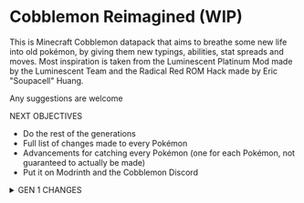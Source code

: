 <h1>Cobblemon Reimagined (WIP)</h1>

This is Minecraft Cobblemon datapack that aims to breathe some new life into old pokémon, by giving them new typings, abilities, stat spreads and moves. Most inspiration is taken from the Luminescent Platinum
Mod made by the Luminescent Team and the Radical Red ROM Hack made by Eric "Soupacell" Huang.

Any suggestions are welcome

NEXT OBJECTIVES
- Do the rest of the generations
- Full list of changes made to every Pokémon
- Advancements for catching every Pokémon (one for each Pokémon, not guaranteed to actually be made)
- Put it on Modrinth and the Cobblemon Discord

<details>
<summary>GEN 1 CHANGES</summary>

<details>
<summary>Bulbasaur</summary>
<pre>
Regular Abilities --> New Abilities
Overgrow              Overgrow
Hidden: Chlorophyll   Chlorophyll
                      Hidden: Grassy Surge
</pre>
</details>

<details>
<summary>Ivysaur</summary>
<pre>
Regular Abilities --> New Abilities
Overgrow              Overgrow
Hidden: Chlorophyll   Chlorophyll
                      Hidden: Grassy Surge
</pre>
</details>

<details>
<summary>Venusaur</summary>
<pre>
Regular Abilities --> New Abilities
Overgrow              Thick Fat
Hidden: Chlorophyll   Chlorophyll
                      Hidden: Grassy Surge
</pre>
</details>

<details>
<summary>G-Max Venusaur</summary>
<pre>
Regular Abilities --> New Abilities
Overgrow              Thick Fat
Hidden: Chlorophyll   Chlorophyll
                      Hidden: Grassy Surge
</pre>
</details>

<details>
<summary>Charmander</summary>
<pre>
Regular Abilities --> New Abilities
Blaze                 Blaze
Hidden: Solar Power   Solar Power
                      Hidden: Drought
</pre>
</details>

<details>
<summary>Charmeleon</summary>
<pre>
Regular Abilities --> New Abilities
Blaze                 Blaze
Hidden: Solar Power   Solar Power
                      Hidden: Drought
</pre>
</details>

<details>
<summary>Charizard</summary>
<pre>
Regular Abilities --> New Abilities
Blaze                 Blaze
Hidden: Solar Power   Solar Power
                      Hidden: Drought
</pre>
</details>

<details>
<summary>G-Max Charizard</summary>
<pre>
Regular Abilities --> New Abilities
Blaze                 Blaze
Hidden: Solar Power   Solar Power
                      Hidden: Drought
</pre>
</details>

<details>
<summary>Squirtle</summary>
<pre>
Regular Abilities --> New Abilities
Torrent               Torrent
Hidden: Rain Dish     Rain Dish
                      Hidden: Drizzle
</pre>
</details>

<details>
<summary>Wartorle</summary>
<pre>
Regular Abilities --> New Abilities
Torrent               Torrent
Hidden: Rain Dish     Rain Dish
                      Hidden: Drizzle
</pre>
</details>

<details>
<summary>Blastoise</summary>
<pre>
Regular Typing --> New Typing
Water              Water
                   Steel
</pre>
<pre>
Regular Abilities --> New Abilities
Torrent               Torrent
Hidden: Rain Dish     Mega Launcher
                      Hidden: Drizzle
</pre>
</details>

<details>
<summary>Mega Blastoise</summary>
<pre>
Regular Typing --> New Typing
Water              Water
                   Steel
</pre>
</details>

<details>
<summary>G-Max Blastoise</summary>
<pre>
Regular Typing --> New Typing
Water              Water
                   Steel
</pre>
<pre>
Regular Abilities --> New Abilities
Torrent               Torrent
Hidden: Rain Dish     Mega Launcher
                      Hidden: Drizzle
</pre>
</details>

<details>
<summary>Caterpie</summary>
<pre>
Regular Abilities --> New Abilities
Shield Dust           Shield Dust
Hidden: Run Away      Run Away
                      Hidden: Stench
</pre>
</details>

<details>
<summary>Butterfree</summary>
<pre>
Regular Abilities --> New Abilities
Compound Eyes         Compound Eyes
Hidden: Tinted Lens   Tinted Lens
                      Hidden: Effect Spore
</pre>
<pre>
                 Regular Stats --> New Stats
HP:                    60             60
Attack:                45             45
Defense:               50             45   -5
Special Attack:        90             110  +20
Special Defense:       80             100  +20
Speed:                 70             90   +20
Total:                 395            450  +55
</pre>
<pre>
Regular Moves --> New Moves
1: Gust           1: Bug Bite
1: String Shot    1: Harden
1: Bug Bite       1: String Shot
1: Captivate      1: Tackle
1: Harden         10: Gust
1: Tackle         11: Confusion
4: Supersonic     13: Poison Powder
8: Confusion      13: Sleep Powder
12: Poison Powder 13: Stun Spore
12: Stun Spore    17: Air Cutter
12: Sleep Powder  19: Psybeam
16: Psybeam       19: Silver Wind
20: Whirlwind     21: Supersonic
24: Air Slash     23: Air Slash
28: Safeguard     25: Safeguard
32: Bug Buzz      28: Bug Buzz
36: Tailwind      34: Psychic
40: Rage Powder   37: Whirlwind
44: Quiver Dance  37: Tailwind
                  40: Rage Powder
                  44: Quiver Dance
                  45: Hurricane
</pre>
</details>

<details>
<summary>G-Max Butterfree</summary>
<pre>
Regular Abilities --> New Abilities
Compound Eyes         Compound Eyes
Hidden: Tinted Lens   Tinted Lens
                      Hidden: Effect Spore
</pre>
<pre>
                 Regular Stats --> New Stats
HP:                    60             60
Attack:                45             45
Defense:               50             45   -5
Special Attack:        90             110  +20
Special Defense:       80             100  +20
Speed:                 70             90   +20
Total:                 395            450  +55
</pre>
</details>

<details>
<summary>Weedle</summary>
<pre>
Regular Abilities --> New Abilities
Shield Dust           Shield Dust
Hidden: Run Away      Run Away
                      Hidden: Poison Point
</pre>
</details>

<details>
<summary>Beedrill</summary>
<pre>
Regular Abilities --> New Abilities
Swarm                 Adaptability
Hidden: Sniper        Sniper
                      Hidden: Poison Touch
</pre>
<pre>
                 Regular Stats --> New Stats
HP:                    65             65
Attack:                90             115 +25
Defense:               40             40  
Special Attack:        45             40  -5
Special Defense:       80             95  +15
Speed:                 75             95  +20
Total:                 395            450 +55
</pre>
<pre>
Regular Moves --> New Moves
1: Fury Attack    1: Fury Attack
1: Twineedle      1: Twineedle
1: Pursuit        10: Fury Attack
1: String Shot    11: Fury Cutter
1: Bug Bite       14: Laser Focus
1: Poison Sting   15: Toxic Spikes
1: Harden         17: Pin Missile
11: Fury Cutter   21: Focus Energy
14: Rage          23: Venoshock
20: Focus Energy  23: Poison Jab
23: Venoshock     25: Assurance
26: Assurance     28: X-Scissor
29: Toxic Spikes  31: Cross Poison
32: Pin Missile   34: Drill Peck
35: Poison Jab    37: Agility
38: Agility       40: Endeavor
41: Endeavor      43: Outrage
44: Fell Stinger  44: Fell Stinger
                  45: Megahorn
</pre>
</details>

<details>
<summary>Mega Beedrill</summary>
<pre>
                 Regular Stats --> New Stats
HP:                    65             65
Attack:                150            175 +25
Defense:               40             55  +15
Special Attack:        15             15
Special Defense:       80             95  +15
Speed:                 145            145
Total:                 495            550 +55
</pre>
</details>

<details>
<summary>Pidgey</summary>
<pre>
Regular Abilities --> New Abilities
Keen Eye              No Guard
Tangled Feet          Tangled Feet
Hidden: Big Pecks     Hidden: Big Pecks
</pre>
<pre>
                 Regular Stats --> New Stats
HP:                    40             40
Attack:                45             45
Defense:               50             40
Special Attack:        35             35
Special Defense:       35             35
Speed:                 56             55  -1
Total:                 251            250 -1
</pre>
</details>

<details>
<summary>Pidgeotto</summary>
<pre>
Regular Abilities --> New Abilities
Keen Eye              No Guard
Tangled Feet          Tangled Feet
Hidden: Big Pecks     Hidden: Big Pecks
</pre>
<pre>
                 Regular Stats --> New Stats
HP:                    63             65  +2
Attack:                60             60
Defense:               55             55
Special Attack:        50             50
Special Defense:       50             50
Speed:                 71             75  +4
Total:                 349            355 +6
</pre>
</details>

<details>
<summary>Pidgeot</summary>
<pre>
Regular Abilities --> New Abilities
Keen Eye              No Guard
Tangled Feet          Tangled Feet
Hidden: Big Pecks     Hidden: Big Pecks
</pre>
<pre>
                 Regular Stats --> New Stats
HP:                    83             85  +2
Attack:                80             60  -20
Defense:               75             70  -5
Special Attack:        70             115 +45
Special Defense:       70             70
Speed:                 101            110 +9
Total:                 479            510 +31
</pre>
</details>

<details>
<summary>Rattata</summary>
<pre>
Regular Abilities --> New Abilities
Run Away              Hustle
Guts                  Guts
Hidden: Hustle        Hidden: Technician
</pre>
</details>

<details>
<summary>Alolan Rattata</summary>
<pre>
Regular Abilities --> New Abilities
Gluttony              Guts
Hustle                Hustle
Hidden: Thick Fat     Hidden: Thick Fat
</pre>
</details>

<details>
<summary>Raticate</summary>
<pre>
Regular Abilities --> New Abilities
Run Away              Hustle
Guts                  Guts
Hidden: Hustle        Hidden: Technician
</pre>
<pre>
                 Regular Stats --> New Stats
HP:                    55             55
Attack:                81             97  +16
Defense:               60             70  +10
Special Attack:        50             45  -5
Special Defense:       70             70
Speed:                 97             113 +16
Total:                 413            450 +37
</pre>
</details>

<details>
<summary>Alolan Raticate</summary>
<pre>
Regular Abilities --> New Abilities
Glutonny              Guts
Hustle                Hustle
Hidden: Thick Fat     Hidden: Thick Fat
</pre>
<pre>
                 Regular Stats --> New Stats
HP:                    75             80
Attack:                71             78  +7
Defense:               70             80  +10
Special Attack:        40             40
Special Defense:       80             90  +10
Speed:                 77             82  +5
Total:                 413            450 +32
</pre>
</details>

<details>
<summary>Spearow</summary>
<pre>
Regular Abilities --> New Abilities
Keen Eye              Keen Eye
Hidden: Sniper        Sniper
                      Hidden: Intimidate
</pre>
</details>

<details>
<summary>Fearow</summary>
<pre>
Regular Abilities --> New Abilities
Keen Eye              Keen Eye
Hidden: Sniper        Sniper
                      Hidden: Intimidate
</pre>
<pre>
                 Regular Stats --> New Stats
HP:                    65             65
Attack:                90             110 +20
Defense:               65             65
Special Attack:        61             60  -1
Special Defense:       61             60  -1
Speed:                 100            110 +10
Total:                 442            470 +28
</pre>
</details>

<details>
<summary>Ekans</summary>
<pre>
Regular Abilities --> New Abilities
Intimidate            Intimidate
Shed Skin             Merciless
Hidden: Unnerve       Hidden: Strong Jaw
</pre>
<pre>
After Evolving
Learns Crunch
</pre>
</details>

<details>
<summary>Arbok</summary>
<pre>
Regular Typing --> New Typing
Poison             Poison
                   Dark
</pre>
<pre>
Regular Abilities --> New Abilities
Intimidate            Intimidate
Shed Skin             Merciless
Hidden: Unnerve       Hidden: Strong Jaw
</pre>
<pre>
                 Regular Stats --> New Stats
HP:                    60             60
Attack:                95             110 +15
Defense:               69             70  +1
Special Attack:        65             55  -10
Special Defense:       79             80  +1
Speed:                 80             80 
Total:                 448            455 +7
</pre>
</details>

<details>
<summary>Pikachu</summary>
<pre>
Regular Abilities --> New Abilities
Static                Static
Hidden: Lightning Rod Lightning Rod
                      Hidden: Galvanize
</pre>
</details>

<details>
<summary>Raichu</summary>
<pre>
Regular Abilities --> New Abilities
Static                Static
Hidden: Lightning Rod Lightning Rod
                      Hidden: Galvanize
</pre>
<pre>
                 Regular Stats --> New Stats
HP:                    60             70  +10
Attack:                90             100 +10
Defense:               55             55  
Special Attack:        90             100 +10
Special Defense:       80             80
Speed:                 110            110
Total:                 485            515 +30
</pre>
<pre>
Regular Moves --> New Moves
1: Thunder Shock  1: Thunder Punch
1: Tail Whip      1: Growl
1: Quick Attack   1: Tail Whip
1: Thunder Punch  1: Thunder Shock
1: Thunder Wave   1: Charm
1: Thunder        1: Nuzzle
1: Light Screen   1: Sweet Kiss
1: Iron Tail      1: Play Nice
1: Play Nice      5: Quick Attack
1: Sweet Kiss     10: Thunder Wave
1: Nuzzle         15: Double Kick
1: Nasty Plot     20: Electro Ball
1: Charm          25: Shock Wave
1: Double Team    25: Fake Tears
1: Electro Ball   30: Feint
1: Feint          35: Spark
1: Spark          40: Double Team
1: Agility        45: Slame
1: Slam           50: Thunderbolt
1: Discharge      55: Teeter Dance
1: Growl          55: Agility
5: Thunderbolt    60: Discharge
                  65: Wild Charge
                  70: Light Screen
                  75: Thunder
</pre>
</details>

<details>
<summary>Alolan Raichu</summary>
<pre>
                 Regular Stats --> New Stats
HP:                    60             70  +10
Attack:                85             80  -5
Defense:               50             50  
Special Attack:        95             120 +25
Special Defense:       85             85
Speed:                 110            110
Total:                 485            500 +15
</pre>
<pre>
Regular Moves --> New Moves
1: Psychic        1: Thunder Shock
1: Thunder Shock  1: Charm
1: Tail Whip      1: Nuzzle
1: Quick Attack   1: Sweet Kiss
1: Thunder Wave   1: Play Nice
1: Thunder        1: Double Kick
1: Light Screen   1: Psychic
1: Iron Tail      6: Quick Attack
1: Play Nice      11: Thunder Wave
1: Sweet Kiss     16: Electro Ball
1: Nuzzle         21: Shock Wave
1: Nasty Plot     26: Light Screen
1: Charm          31: Spark
1: Double Team    36: Double Team
1: Electro Ball   41: Slam
1: Feint          43: Psyshock
1: Spark          46: Thunderbolt
1: Agility        51: Agility
1: Slam           56: Discharge
1: Discharge      61: Wild Charge
1: Growl          66: Signal Beam
5: Thunderbolt    71: Thunder
                  76: Volt Tackle
</pre>
</details>

<details>
<summary>Sandshrew</summary>
<pre>
Regular Abilities --> New Abilities
Sand Veil             Sand Veil
Hidden: Sand Rush     Sand Force
                      Hidden: Sand Rush
</pre>
</details>

<details>
<summary>Sandslash</summary>
<pre>
Regular Abilities --> New Abilities
Sand Veil             Sand Veil
Hidden: Sand Rush     Sand Force
                      Hidden: Sand Rush
</pre>
</details>

<details>
<summary>Alolan Sandslash</summary>
<pre>
Regular Abilities --> New Abilities
Snow Cloak            Snow Cloak
Hidden: Slush Rush    Tough Claws
                      Hidden: Slush Rush
</pre>
<pre>
Regular Moves --> New Moves
1: Icicle Spear   1: Defense Curl
1: Metal Burst    1: Scratch
1: Icicle Crash   1: Powder Snow
1: Slash          1: Ice Shard
1: Defense Curl   1: Swift
1: Ice Ball       1: Ice Ball
1: Metal Claw     1: Metal Claw
1: Swords Dance   1: Fury Cutter
1: Blizzard       1: Hone Claws
1: Hail           1: Icicle Spear
1: Iron Defense   6: Rapid Spin
1: Gyro Ball      11: Fury Swipes
1: Iron Head      16: Iron Defense
1: Rollout        21: Crush Claw
1: Fury Cutter    26: Shadow Claw
1: Rapid Spin     31: Iron Head
1: Swift          36: Agility
1: Fury Swipes    41: Gyro Ball
1: Scratch        46: Icicle Crash
1: Mist           51: Poison Jab
1: Powder Snow    56: Snowscape
1: Snowscape      61: Swords Dance
1: Bide           66: Blizzard
                  71: Metal Burst
                  76: Triple Axel
</pre>
</details>

<details>
<summary>Nidoran Female</summary>
<pre>
Regular Abilities --> New Abilities
Poison Point          Poison Point
Rivalry               Mold Breaker
Hidden: Hustle        Hidden: Hustle
</pre>
</details>

<details>
<summary>Nidorina</summary>
<pre>
Regular Abilities --> New Abilities
Poison Point          Poison Point
Rivalry               Mold Breaker
Hidden: Hustle        Hidden: Hustle
</pre>
</details>

<details>
<summary>Nidoqueen</summary>
<pre>
Regular Abilities --> New Abilities
Poison Point          Poison Point
Rivalry               Mold Breaker
Hidden: Sheer Force   Hidden: Sheer Force
</pre>
<pre>
Regular Moves --> New Moves
1: Scratch        1: Tail Whip
1: Tail Whip      1: Scratch
1: Double Kick    1: Poison Sting
1: Poison Sting   1: Growl
1: Earth Power    6: Fury Swipes
1: Superpower     11: Double Kick
1: Helping Hand   16: Poison Fang
1: Chip Away      21: Bite
1: Fury Swipes    26: Helping Hand
1: Toxic Spikes   29: Spikes
1: Bite           31: Toxic Spikes
1: Toxic          36: Poison Jab
1: Flatter        39: Body Slam
1: Crunch         41: Flatter
1: Growl          46: Crunch
1: Poison Fang    51: Drill Run
1: Captivate      56: Poison Tail
                  59: Earthquake
                  61: Sludge Wave
                  66: Super Fang
                  71: Toxic
                  76: Earth Power
</pre>
</details>

<details>
<summary>Nidoran Male</summary>
<pre>
Regular Abilities --> New Abilities
Poison Point          Poison Point
Rivalry               Mold Breaker
Hidden: Hustle        Hidden: Hustle
</pre>
</details>

<details>
<summary>Nidorino</summary>
<pre>
Regular Abilities --> New Abilities
Poison Point          Poison Point
Rivalry               Mold Breaker
Hidden: Hustle        Hidden: Hustle
</pre>
</details>

<details>
<summary>Nidoking</summary>
<pre>
Regular Abilities --> New Abilities
Poison Point          Poison Point
Rivalry               Mold Breaker
Hidden: Sheer Force   Hidden: Sheer Force
</pre>
<pre>
Regular Moves --> New Moves
1: Peck           1: Focus Energy
1: Focus Energy   1: Peck
1: Double Kick    1: Poison Sting
1: Poison Sting   1: Growl
1: Thrash         6: Leer
1: Earth Power    11: Fury Attack
1: Megahorn       16: Double Kick
1: Helping Hand   21: Poison Fang
1: Poison Jab     26: Horn Attack
1: Chip Away      29: Helping Hand
1: Fury Attack    31: Thrash
1: Toxic Spikes   36: Toxic Spikes
1: Horn Attack    39: Poison Jab
1: Toxic          41: Flatter
1: Flatter        46: Sucker Punch
1: Leer           51: Drill Run
1: Horn Drill     56: Poison Tail
1: Captivate      59: Earthquake
                  61: Sludge Wave
                  66: Head Smash
                  71: Toxic
                  76: Earth Power
</pre>
</details>

<details>
<summary>Clefable</summary>
<pre>
Regular Moves ---> New Moves
1: Sing            1: Charm
1: Double Slap     1: Copycat
1: Minimize        1: Disarming Voice
1: Metronome       1: Growl
1: Gravity         1: Pound
1: After You       1: Splash
1: Disarming Voice 1: Spotlight
1: Spotlight       1: Sweet Kiss
1: Sweet Kiss      4: Stored Power
1: Encore          4: Encore
1: Charm           9: Sing
1: Stored Power    14: Double Slap
1: Life Dew        14: Defense Curl
1: Moonlight       19: After You
1: Meteor Mash     24: Follow Me
1: Follow Me       24: Draining Kiss
1: Cosmic Power    29: Life Dew
1: Moonblast       34: Body Slam
1: Healing Wish    34: Minimize
1: Splash          39: Metronome
1: Pound           44: Cosmic Power
1: Copycat         44: Moonblast
1: Growl           49: Moonlight
1: Defense Curl    54: Wish
1: Wake-Up Slap    54: Soft-Boiled
1: Lucky Chant     59: Gravity
1: Bestow          64: Meteor Mash
                   74: Healing Wish
</pre>
</details>

<details>
<summary>Ninetales</summary>
<pre>
Regular Typing --> New Typing
Fire               Fire
                   Psychic
</pre>
<pre>
Regular Abilities --> New Abilities
Flash Fire            Flash Fire
Hidden: Drought       Drought
                      Hidden: Cursed Body
</pre>
<pre>
Regular Moves --> New Moves
1: Nasty Plot     1: Tail Whip
1: Ember          1: Ember
1: Quick Attack   3: Disable
1: Confuse Ray    3: Roar
1: Safeguard      8: Quick Attack
1: Flamethrower   13: Spite
1: Fire Blast     18: Hex
1: Spite          23: Incinerate
1: Will-o-Wisp    28: Confuse Ray
1: Incinerate     28: Nasty Plot
1: Imrpison       33: Will-o-Wisp
1: Extrasensory   38: Extrasensory
1: Fire Spin      43: Flamethrower
1: Inferno        48: Dark Pulse
1: Grudge         48: Imprison
1: Tail Whip      53: Fire Spin
1: Disable        58: Safeguard
1: Flame Burst    63: Inferno
                  68: Psychic
                  73: Fire Blast
</pre>
</details>

<details>
<summary>Alolan Ninetales</summary>
<pre>
Regular Abilities --> New Abilities
Snow Cloak            Snow Cloak
Hidden: Snow Warning  Serene Grace
                      Hidden: Snow Warning
</pre>
<pre>
Regular Moves --> New Moves
1: Imprison       1: Tail Whip
1: Nasty Plot     1: Powder Snow
1: Ice Beam       1: Fairy Wind
1: Ice Shard      1: Dazzling Gleam
1: Confuse Ray    3: Disable
1: Safeguard      3: Roar
1: Blizzard       8: Quick Attack
1: Spite          13: Icy Wind
1: Icy Wind       18: Hex
1: Aurora Veil    18: Payback
1: Aurora Beam    18: Fairy Wind
1: Extrasensory   23: Aurora Veil
1: Mist           28: Confuse Ray
1: Sheer Cold     28: Nasty Plot
1: Grudge         33: Aurora Beam
1: Powder Snow    38: Extrasensory
1: Tail Whip      43: Ice Beam
1: Disable        48: Dark Pulse
1: Freeze-Dry     48: Imprison
                  53: Freeze-Dry
                  58: Safeguard
                  63: Moonblast
                  68: Blizzard
                  73: Encore
</pre>
</details>

<details>
<summary>Jigglypuff</summary>
<pre>
Regular Abilities --> New Abilities
Cute Charm            Magic Guard
Competitive           Competitive
Hidden: Friend Guard  Hidden: Misty Surge
</pre>
</details>

<details>
<summary>Wigglytuff</summary>
<pre>
Regular Abilities --> New Abilities
Cute Charm            Magic Guard
Competitive           Competitive
Hidden: Frisk         Hidden: Misty Surge
</pre>
<pre>
Regular Moves ---> New Moves
1: Sing            1: Copycat
1: Disable         1: Sing
1: Defense Curl    1: Charm
1: Double Slap     1: Sweet Kiss
1: Rest            4: Echoed Voice
1: Gyro Ball       9: Fake Tears
1: Hyper Voice     14: Disarming Voice
1: Covet           19: Disable
1: Echoed Voice    24: Draining Kiss
1: Double Edge     29: Round
1: Sweet Kiss      34: Rollout
1: Disarming Voice 39: Double Slap
1: Charm           44: Body Slam
1: Stockpile       49: Stockpile
1: Swallow         49: Swallow
1: Spit Up         49: Spit Up
1: Round           54: Hyper Voice
1: Body Slam       59: Play Rough
1: Mimic           59: Rest
1: Pound           64: Moonblast
1: Copycat         69: Gyro Ball
1: Wake-Up Slap    69: Mimic
1: Play Nice       69: Double Edge
5: Play Rough      74: Last Resort
                   74: Boomburst
</pre>
</details>

<details>
<summary>Zubat</summary>
<pre>
Regular Abilities --> New Abilities
Inner Focus           Sniper
Hidden: Infiltrator   Infiltrator
                      Hidden: Corrosion
</pre>
</details>

<details>
<summary>Golbat</summary>
<pre>
Regular Abilities --> New Abilities
Inner Focus           Sniper
Hidden: Infiltrator   Infiltrator
                      Hidden: Corrosion
</pre>
</details>

<details>
<summary>Oddish</summary>
<pre>
Regular Abilities --> New Abilities
Chlorophyll           Chlorophyll
Hidden: Run Away      Effect Spore
                      Hidden: Aroma Veil
</pre>
</details>

<details>
<summary>Gloom</summary>
<pre>
Regular Abilities --> New Abilities
Chlorophyll           Chlorophyll
Hidden: Stench        Effect Spore
                      Hidden: Stench
</pre>
</details>

<details>
<summary>Vileplume</summary>
<pre>
Regular Abilities --> New Abilities
Chlorophyll           Chlorophyll
Hidden: Effect Spore  Effect Spore
                      Hidden: Aroma Veil
</pre>
<pre>
Regular Moves --> New Moves
1: Mega Drain     1: Acid
1: Aromatherapy   1: Absorb
1: Stun Spore     1: Aromatheraby
1: Poison Powder  1: Growth
1: Petal Dance    1: Magical Leaf
1: Giga Drain     1: Petal Blizzard
1: Petal Blizzard 1: Sleep Powder
1: Sleep Powder   1: Stun Spore
1: Toxic          1: Weather Ball
1: Moonblast      7: Sweet Scent
1: Grassy Terrain 12: Sleep Powder
1: Moonlight      17: Leaf Blade
1: Absorb         22: Mega Drain
1: Growth         27: Giga Drain
1: Acid           32: Earth Power
1: Sweet Scent    37: Moonlight
1: Lucky Chant    42: Grassy Terrain
1: Natural Gift   47: Quiver Dance
                  52: Teeter Dance
                  57: Moonblast
                  62: Petal Dance
                  67: Solar Beam
                  72: Leaf Storm
                  72: Strength Sap
</pre>
</details>

<details>
<summary>Paras</summary>
<pre>
Regular Abilities --> New Abilities
Effect Spore          Effect Spore
Dry Skin              Damp
Hidden: Damp          Hidden: Tough Claws
</pre>
</details>

<details>
<summary>Parasect</summary>
<pre>
Regular Abilities --> New Abilities
Effect Spore          Effect Spore
Dry Skin              Damp
Hidden: Damp          Hidden: Tough Claws
</pre>
<pre>
                 Regular Stats --> New Stats
HP:                    60             60
Attack:                95             115 +20
Defense:               80             100 +20 
Special Attack:        60             55  -5
Special Defense:       80             90  +10
Speed:                 30             30
Total:                 405            450 +45
</pre>
</details>

<details>
<summary>Venonat</summary>
<pre>
Regular Abilities --> New Abilities
Compound Lens         Compound Eyes
Tinted Lens           Tinted Lens
Hidden: Run Away      Hidden: Wonder Skin
</pre>
</details>

<details>
<summary>Venomoth</summary>
<pre>
Regular Typing --> New Typing
Bug                Bug
Poison             Psychic
</pre>
<pre>
Regular Abilities --> New Abilities
Shield Dust           Compound Eyes
Tinted Lens           Tinted Lens
Hidden: Wonder Skin   Hidden: Wonder Skin
</pre>
<pre>
                 Regular Stats --> New Stats
HP:                    70             70
Attack:                65             55  -10
Defense:               60             65  +5
Special Attack:        90             105 +15
Special Defense:       75             75
Speed:                 90             90
Total:                 450            460 +10
</pre>
</details>

<details>
<summary>Alolan Diglett</summary>
<pre>
Regular Abilities --> New Abilities
Sand Veil             Technician
Tangling Hair         Tangling Hair
Hidden: Sand Force    Hidden: Sand Force
</pre>
</details>

<details>
<summary>Alolan Dugtrio</summary>
<pre>
Regular Abilities --> New Abilities
Sand Veil             Technician
Tangling Hair         Tangling Hair
Hidden: Sand Force    Hidden: Sand Force
</pre>
</details>

<details>
<summary>Meowth</summary>
<pre>
Regular Abilities --> New Abilities
Pickup                Pickup
Technician            Technician
Hidden: Unnerve       Hidden: Super Luck
</pre>
</details>

<details>
<summary>Alolan Meowth</summary>
<pre>
Regular Abilities --> New Abilities
Pickup                Pickup
Technician            Technician
Hidden: Rattled       Hidden: Prankster
</pre>
</details>

<details>
<summary>Galarian Meowth</summary>
<pre>
Regular Abilities --> New Abilities
Pickup                Pickup
Tough Claws           Tough Claws
Hidden: Unnerve       Hidden: Steely Spirit
</pre>
</details>

<details>
<summary>G-Max Meowth</summary>
<pre>
Regular Abilities --> New Abilities
Pickup                Pickup
Technician            Technician
Hidden: Unnerve       Hidden: Super Luck
</pre>
</details>

<details>
<summary>Persian</summary>
<pre>
Regular Abilities --> New Abilities
Limber                Limber
Technician            Technician
Hidden: Unnerve       Hidden: Super Luck
</pre>
<pre>
                 Regular Stats --> New Stats
HP:                    65             65
Attack:                70             80  +10
Defense:               60             60
Special Attack:        65             80  +15
Special Defense:       65             65
Speed:                 115            115
Total:                 440            465 +25
</pre>
</details>

<details>
<summary>Alolan Persian</summary>
<pre>
Regular Abilities --> New Abilities
Fur Coat              Fur Coat
Technician            Technician
Hidden: Rattled       Hidden: Prankster
</pre>
<pre>
                 Regular Stats --> New Stats
HP:                    65             65
Attack:                60             70  +10
Defense:               60             60
Special Attack:        75             90  +15
Special Defense:       65             65
Speed:                 115            115
Total:                 440            465 +25
</pre>
</details>

</details>